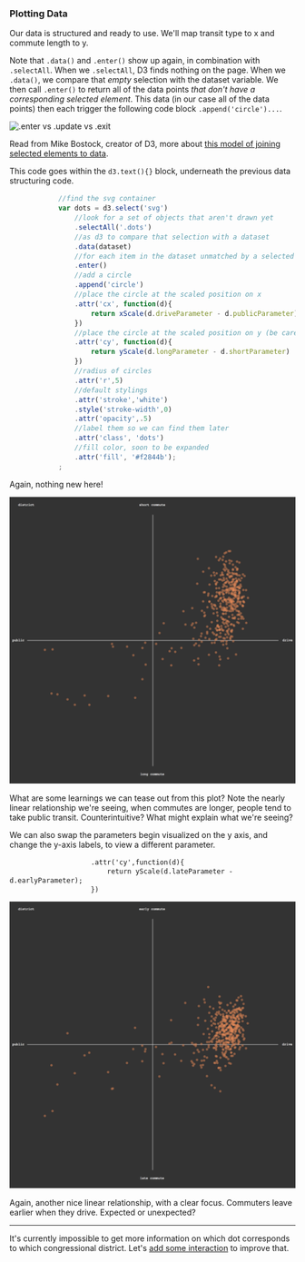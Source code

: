 ### Plotting Data

Our data is structured and ready to use. We'll map transit type to x and commute length to y.

Note that `.data()` and `.enter()` show up again, in combination with `.selectAll`. When we `.selectAll`, D3 finds nothing on the page. When we `.data()`, we compare that *empty* selection with the dataset variable. We then call `.enter()` to return all of the data points *that don't have a corresponding selected element*. This data (in our case all of the data points) then each trigger the following code block `.append('circle')...`.

![.enter vs .update vs .exit](http://78.media.tumblr.com/482d9382e82d1c779ef62510fb3ab6aa/tumblr_inline_n0i9pcT8rI1r5kllz.jpg)

Read from Mike Bostock, creator of D3, more about [this model of joining selected elements to data](https://bost.ocks.org/mike/join/).

This code goes within the `d3.text(){}` block, underneath the previous data structuring code. 

```js
			//find the svg container
			var dots = d3.select('svg')
				//look for a set of objects that aren't drawn yet
				.selectAll('.dots')
				//as d3 to compare that selection with a dataset
				.data(dataset)
				//for each item in the dataset unmatched by a selected element...
				.enter()
				//add a circle
				.append('circle')
				//place the circle at the scaled position on x
				.attr('cx', function(d){
					return xScale(d.driveParameter - d.publicParameter)
				})
				//place the circle at the scaled position on y (be careful to not invert it!)
				.attr('cy', function(d){
					return yScale(d.longParameter - d.shortParameter)
				})		
				//radius of circles 					
				.attr('r',5)
				//default stylings
				.attr('stroke','white')
				.style('stroke-width',0)
				.attr('opacity',.5)
				//label them so we can find them later
				.attr('class', 'dots')
				//fill color, soon to be expanded
				.attr('fill', '#f2844b');
			;
```

Again, nothing new here! 

![simple plot](plot.png)

What are some learnings we can tease out from this plot? Note the nearly linear relationship we're seeing, when commutes are longer, people tend to take public transit. Counterintuitive? What might explain what we're seeing?

We can also swap the parameters begin visualized on the y axis, and change the y-axis labels, to view a different parameter.

```
					.attr('cy',function(d){
						return yScale(d.lateParameter - d.earlyParameter);
					})
```

![simple plot](late.png)

Again, another nice linear relationship, with a clear focus. Commuters leave earlier when they drive. Expected or unexpected?  

-----

It's currently impossible to get more information on which dot corresponds to which congressional district. Let's [add some interaction](animation.md) to improve that.
